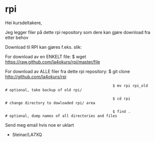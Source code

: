 # rpi
Hei kursdeltakere,

Jeg legger filer på dette rpi repository som dere kan gjøre download fra etter behov


Download til RPI kan gjøres f.eks. slik:

For download av en ENKELT file:                $ wget https://raw.github.com/la4okurs/rpi/master/file


For download av ALLE filer fra dette rpi repository: $ git clone http://github.com/la4okurs/rpi

                                                     $ mv rpi rpi_old     # optional, take backup of old rpi/

                                                     $ cd rpi             # change directory to dowloaded rpi/ area  
                                                     
                                                     $ find .             # optional, dump names of all directories and files  

Send meg email hvis noe er uklart

- Steinar/LA7XQ
